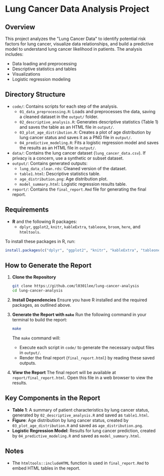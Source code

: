 # Lung Cancer Data Analysis Project

## Overview

This project analyzes the "Lung Cancer Data" to identify potential risk factors for lung cancer, visualize data relationships, and build a predictive model to understand lung cancer likelihood in patients. The analysis includes:
- Data loading and preprocessing
- Descriptive statistics and tables
- Visualizations
- Logistic regression modeling

## Directory Structure

- `code/`: Contains scripts for each step of the analysis.
    - `01_data_preprocessing.R`: Loads and preprocesses the data, saving a cleaned dataset in the `output/` folder.
    - `02_descriptive_analysis.R`: Generates descriptive statistics (Table 1) and saves the table as an HTML file in `output/`.
    - `03_plot_age_distribution.R`: Creates a plot of age distribution by lung cancer status and saves it as a PNG file in `output/`.
    - `04_predictive_modeling.R`: Fits a logistic regression model and saves the results as an HTML file in `output/`.
- `data/`: Contains the lung cancer dataset (`lung_cancer_data.csv`). If privacy is a concern, use a synthetic or subset dataset.
- `output/`: Contains generated outputs:
    - `lung_data_clean.rds`: Cleaned version of the dataset.
    - `table1.html`: Descriptive statistics table.
    - `age_distribution.png`: Age distribution plot.
    - `model_summary.html`: Logistic regression results table.
- `report/`: Contains the `final_report.Rmd` file for generating the final report.

## Requirements

- **R** and the following R packages:
  - `dplyr`, `ggplot2`, `knitr`, `kableExtra`, `tableone`, `broom`, `here`, and `htmltools`.

To install these packages in R, run:

```r
install.packages(c("dplyr", "ggplot2", "knitr", "kableExtra", "tableone", "broom", "here", "htmltools"))
```

## How to Generate the Report

1. **Clone the Repository**
   ```bash
   git clone https://github.com/l0301lee/lung-cancer-analysis
   cd lung-cancer-analysis
   ```

2. **Install Dependencies**
   Ensure you have R installed and the required packages, as outlined above.

3. **Generate the Report with `make`**
   Run the following command in your terminal to build the report:
   ```bash
   make
   ```

   The `make` command will:
   - Execute each script in `code/` to generate the necessary output files in `output/`.
   - Render the final report (`final_report.html`) by reading these saved outputs.

4. **View the Report**
   The final report will be available at `report/final_report.html`. Open this file in a web browser to view the results.

## Key Components in the Report

- **Table 1**: A summary of patient characteristics by lung cancer status, generated by `02_descriptive_analysis.R` and saved as `table1.html`.
- **Figure**: Age distribution by lung cancer status, created by `03_plot_age_distribution.R` and saved as `age_distribution.png`.
- **Logistic Regression Model**: Results for lung cancer prediction, created by `04_predictive_modeling.R` and saved as `model_summary.html`.

## Notes

- The `htmltools::includeHTML` function is used in `final_report.Rmd` to embed HTML tables in the report.
